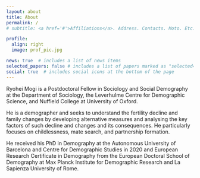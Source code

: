 ```yaml
---
layout: about
title: About
permalink: /
# subtitle: <a href='#'>Affiliations</a>. Address. Contacts. Moto. Etc.

profile:
  align: right
  image: prof_pic.jpg

news: true  # includes a list of news items
selected_papers: false # includes a list of papers marked as "selected={true}"
social: true  # includes social icons at the bottom of the page
---
```


Ryohei Mogi is a Postdoctoral Fellow in Sociology and Social Demography at the Department of Sociology, the Leverhulme Centre for Demographic Science, and Nuffield College at University of Oxford.

He is a demographer and seeks to understand the fertility decline and family changes by developing alternative measures and analysing the key factors of such decline and changes and its consequences. He particularly focuses on childlessness, mate search, and partnership formation.

He received his PhD in Demography at the Autonomous University of Barcelona and Centre for Demographic Studies in 2020 and European Research Certificate in Demography from the European Doctoral School of Demography at Max Planck Institute for Demographic Research and La Sapienza University of Rome.